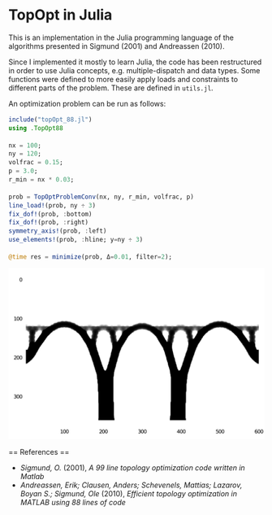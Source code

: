 TopOpt in Julia
===

This is an implementation in the Julia programming language of the algorithms presented in Sigmund (2001) and Andreassen (2010).

Since I implemented it mostly to learn Julia, the code has been restructured in order to use Julia concepts, e.g. multiple-dispatch and data types.
Some functions were defined to more easily apply loads and constraints to different parts of the problem.
These are defined in `utils.jl`.

An optimization problem can be run as follows:

```julia
include("topOpt_88.jl")
using .TopOpt88

nx = 100;
ny = 120;
volfrac = 0.15;
p = 3.0;
r_min = nx * 0.03;

prob = TopOptProblemConv(nx, ny, r_min, volfrac, p)
line_load!(prob, ny ÷ 3)
fix_dof!(prob, :bottom)
fix_dof!(prob, :right)
symmetry_axis!(prob, :left)
use_elements!(prob, :hline; y=ny ÷ 3)

@time res = minimize(prob, Δ=0.01, filter=2);
```

![optimization](./plot_88.png)

== References ==

- *Sigmund, O.* (2001), _A 99 line topology optimization code written in Matlab_
- *Andreassen, Erik; Clausen, Anders; Schevenels, Mattias; Lazarov, Boyan S.; Sigmund, Ole* (2010), _Efficient topology optimization in MATLAB using 88 lines of code_
